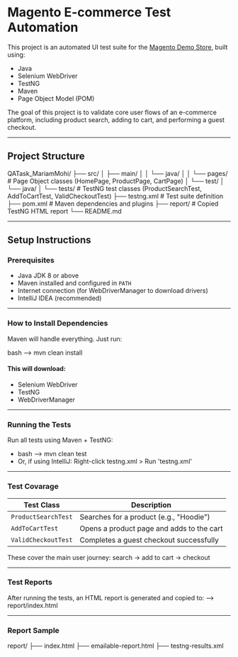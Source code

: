 # Magento E-commerce Test Automation

This project is an automated UI test suite for the [Magento Demo Store](https://magento.softwaretestingboard.com/), built using:

- Java
- Selenium WebDriver
- TestNG
- Maven
- Page Object Model (POM)

The goal of this project is to validate core user flows of an e-commerce platform, including product search, adding to cart, and performing a guest checkout.

---

## Project Structure

QATask_MariamMohi/
├── src/
│ ├── main/
│ │ └── java/
│ │ └── pages/ # Page Object classes (HomePage, ProductPage, CartPage)
│ └── test/
│ └── java/
│ └── tests/ # TestNG test classes (ProductSearchTest, AddToCartTest, ValidCheckoutTest)
├── testng.xml # Test suite definition
├── pom.xml # Maven dependencies and plugins
├── report/ # Copied TestNG HTML report
└── README.md 


---

## Setup Instructions

### Prerequisites

- Java JDK 8 or above
- Maven installed and configured in `PATH`
- Internet connection (for WebDriverManager to download drivers)
- IntelliJ IDEA (recommended)

---

### How to Install Dependencies

Maven will handle everything. Just run:

bash --> mvn clean install 

#### This will download:
- Selenium WebDriver
- TestNG
- WebDriverManager

---

### Running the Tests

Run all tests using Maven + TestNG:

- bash --> mvn clean test
- Or, if using IntelliJ: Right-click testng.xml > Run 'testng.xml'

---

### Test Covarage

| Test Class          | Description                               |
| ------------------- | ----------------------------------------- |
| `ProductSearchTest` | Searches for a product (e.g., "Hoodie")   |
| `AddToCartTest`     | Opens a product page and adds to the cart |
| `ValidCheckoutTest` | Completes a guest checkout successfully   |

These cover the main user journey: search → add to cart → checkout 

---

### Test Reports

After running the tests, an HTML report is generated and copied to:
--> report/index.html

---

### Report Sample

report/
├── index.html
├── emailable-report.html
├── testng-results.xml
